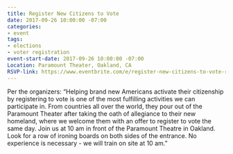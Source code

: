 ```yaml
---
title: Register New Citizens to Vote
date: 2017-09-26 10:00:00 -07:00
categories:
- event
tags:
- elections
- voter registration
event-start-date: 2017-09-26 10:00:00 -07:00
Location: Paramount Theater, Oakland, CA
RSVP-link: https://www.eventbrite.com/e/register-new-citizens-to-vote-registration-36531506720?ref=wpevent
---
```


Per the organizers: “Helping brand new Americans activate their citizenship by registering to vote is one of the most fulfilling activities we can participate in. From countries all over the world, they pour out of the Paramount Theater after taking the oath of allegiance to their new homeland, where we welcome them with an offer to register to vote the same day. Join us at 10 am in front of the Paramount Theatre in Oakland. Look for a row of ironing boards on both sides of the entrance. No experience is necessary - we will train on site at 10 am.”